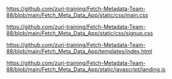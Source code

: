 
https://github.com/zuri-training/Fetch-Metadata-Team-88/blob/main/Fetch_Meta_Data_App/static/css/main.css

https://github.com/zuri-training/Fetch-Metadata-Team-88/blob/main/Fetch_Meta_Data_App/static/css/signup.css

https://github.com/zuri-training/Fetch-Metadata-Team-88/blob/main/Fetch_Meta_Data_App/templates/index.html

https://github.com/zuri-training/Fetch-Metadata-Team-88/blob/main/Fetch_Meta_Data_App/static/javascript/landing.js
